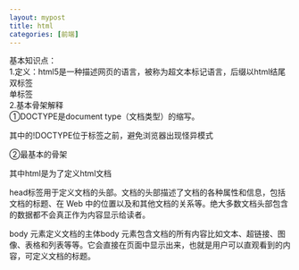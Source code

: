 ```yaml
---
layout: mypost
title: html
categories: [前端]
---
```

基本知识点：<br />
1.定义：html5是一种描述网页的语言，被称为超文本标记语言，后缀以html结尾<br />
双标签<html> </html> <br />
单标签<img><br />
2.基本骨架解释<br />
①DOCTYPE是document type（文档类型）的缩写。<br />
<!DOCTYPE html> 其中的!DOCTYPE位于标签<html>之前，避免浏览器出现怪异模式<br />
②最基本的骨架<html><head><body></body></head></html> <br />

其中html是为了定义html文档 <br />

head标签用于定义文档的头部。文档的头部描述了文档的各种属性和信息，包括文档的标题、在 Web 中的位置以及和其他文档的关系等。绝大多数文档头部包含的数据都不会真正作为内容显示给读者。 <br />

body 元素定义文档的主体body 元素包含文档的所有内容比如文本、超链接、图像、表格和列表等等。它会直接在页面中显示出来，也就是用户可以直观看到的内容，可定义文档的标题。<br />
<title>标签是 <head>标签中唯一必须要求包含的东西，就是说写head一定要写title<tite> 的增加有利于SEO优化它显示在浏览器窗口的标题栏或状态栏上
SEO是搜索引擎优化的英文缩写。通过对网站内容调整，满足搜索引擎的排名需求<br />

meta标签用来描述一个HTML网页文档的属性，关键词等，例如:charset="uf-8"是说当前使用的是 utf-8 编码格在开发中我们经常会看到 utf-8，或是 gbk ，这些都是编码格式,通常使用 utf-8 。<br />

在vscode中直接创建一个html为后缀的文件，直接英文! + enter回车键即可生成创建网页的主题部分<br />

'<h1>一级标题</h1>' '<h6>六级标题</h6>' 自动生成六级标签h$*6<br />
可以在标签中添加属性：align="left"/corner/right" eg: '<h1 align="corner">'一级标题</h1>




